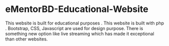 # eMentorBD-Educational-Website
This website is built for educational purposes . This website is built with php . Bootstrap, CSS, Javascript are used for design purpose. There is something new option like live streaming which has made it exceptional than other websites.
